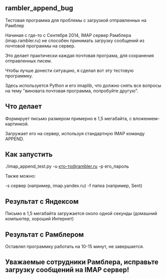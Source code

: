 rambler_append_bug
------------------

Тестовая программа для проблемы с загрузкой отправленных на Рамблер

Начиная с где-то с Сентября 2014, IMAP сервер Рамблера (imap.rambler.ru) не способен принимать загрузку сообщений из почтовой программы на сервер.

Это делает практически каждая почтовая програма, для сохранения отправленных писем.

Чтобы лучше донести ситуацию, я сделал вот эту тестовую программку.

Здесь используется Python и его imaplib, что должно снять все вопросы на тему "виновата почтовая программа, попробуйте другую".

Что делает
------------------

Формирует письмо размером примерно в 1,5 мегабайта, с вложением-картинкой.

Загружает его на сервер, используя стандартную IMAP команду APPEND.

Как запустить
------------------

./imap_append_test.py -u кто-то@rambler.ru -p его_пароль

Также можно:

-s сервер (например, imap.yandex.ru)
-f папка (например, Sent)

Результат с Яндексом
------------------

Письмо в 1,5 мегабайта загружается около одной секунды (домашний компьютер, хороший Интернет)

Результат с Рамблером
------------------

Оставлял программку работать на 10-15 минут, не завершается.

Уважаемые сотрудники Рамблера, исправьте загрузку сообщений на IMAP сервер!
------------------
